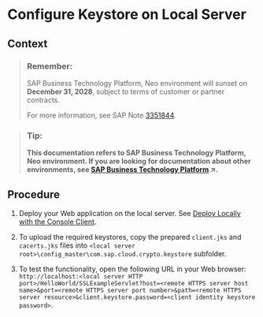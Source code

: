 <!-- loioa0fa9971cf214775ad27343017f72cbc -->

# Configure Keystore on Local Server



## Context

> ### Remember:  
> SAP Business Technology Platform, Neo environment will sunset on **December 31, 2028**, subject to terms of customer or partner contracts.
> 
> For more information, see SAP Note [3351844](https://me.sap.com/notes/3351844).

> ### Tip:  
> **This documentation refers to SAP Business Technology Platform, Neo environment. If you are looking for documentation about other environments, see [SAP Business Technology Platform](https://help.sap.com/viewer/65de2977205c403bbc107264b8eccf4b/Cloud/en-US/6a2c1ab5a31b4ed9a2ce17a5329e1dd8.html "SAP Business Technology Platform (SAP BTP) is an integrated offering comprised of four technology portfolios: database and data management, application development and integration, analytics, and intelligent technologies. The platform offers users the ability to turn data into business value, compose end-to-end business processes, and build and extend SAP applications quickly.") :arrow_upper_right:.**



<a name="loioa0fa9971cf214775ad27343017f72cbc__steps_frg_nq1_xj"/>

## Procedure

1.  Deploy your Web application on the local server. See [Deploy Locally with the Console Client](../30-development-neo/deploy-locally-with-the-console-client-937c833.md).

2.  To upload the required keystores, copy the prepared `client.jks` and `cacerts.jks` files into `<local server root>\config_master\com.sap.cloud.crypto.keystore` subfolder.

3.  To test the functionality, open the following URL in your Web browser: `http://localhost:<local server HTTP port>/HelloWorld/SSLExampleServlet?host=<remote HTTPS server host name>&port=<remote HTTPS server port number>&path=<remote HTTPS server resource>&client.keystore.password=<client identity keystore password>`.


